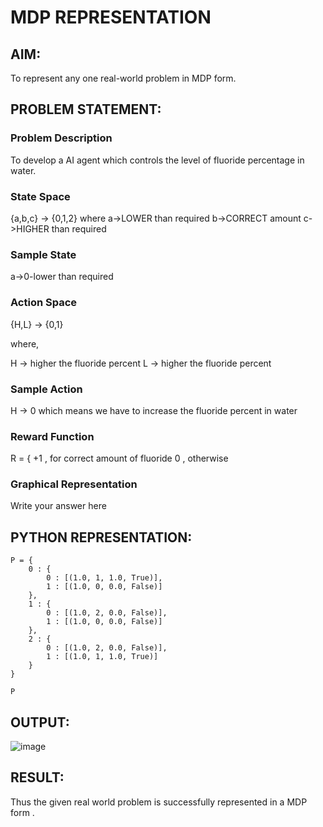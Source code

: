 # MDP REPRESENTATION

## AIM:
To represent any one real-world problem in MDP form.

## PROBLEM STATEMENT:

### Problem Description
To develop a AI agent which controls the level of fluoride percentage in water.

### State Space
{a,b,c} -> {0,1,2}
where
a->LOWER than required
b->CORRECT amount
c->HIGHER than required

### Sample State
a->0-lower than required

### Action Space
{H,L} -> {0,1}

where,

H -> higher the fluoride percent
L ->  higher the fluoride percent

### Sample Action
H -> 0
which means we have to increase the fluoride percent in water

### Reward Function
R = { +1 , for correct amount of fluoride
       0 , otherwise

### Graphical Representation
Write your answer here

## PYTHON REPRESENTATION:
```
P = {
    0 : {
        0 : [(1.0, 1, 1.0, True)],
        1 : [(1.0, 0, 0.0, False)]
    },
    1 : {
        0 : [(1.0, 2, 0.0, False)],
        1 : [(1.0, 0, 0.0, False)]
    },
    2 : {
        0 : [(1.0, 2, 0.0, False)],
        1 : [(1.0, 1, 1.0, True)]
    }
}

P
```

## OUTPUT:
![image](https://github.com/Saibandhavi75/mdp-representation/assets/94208895/aed4bc06-883c-4cfe-87e3-fcdb294d2b52)


## RESULT:
Thus the given real world problem is successfully represented in a MDP form .

